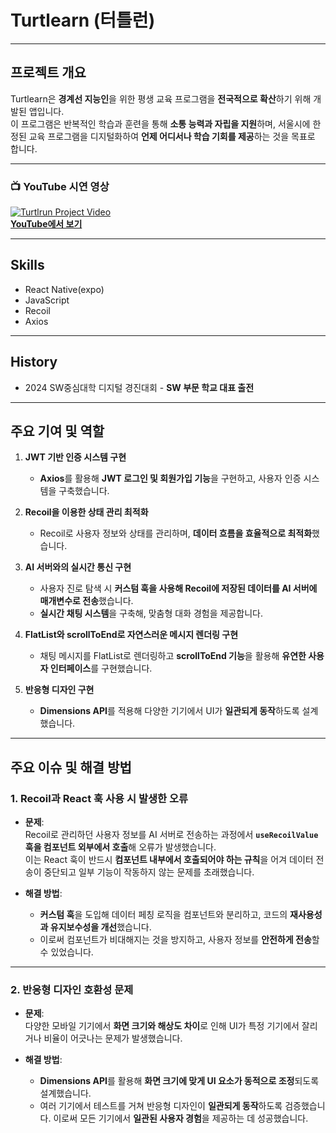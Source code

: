 # **Turtlearn (터틀런)**

---

## **프로젝트 개요**  
Turtlearn은 **경계선 지능인**을 위한 평생 교육 프로그램을 **전국적으로 확산**하기 위해 개발된 앱입니다.  
이 프로그램은 반복적인 학습과 훈련을 통해 **소통 능력과 자립을 지원**하며, 서울시에 한정된 교육 프로그램을 디지털화하여 **언제 어디서나 학습 기회를 제공**하는 것을 목표로 합니다.

---

### **📺 YouTube 시연 영상**  
[![Turtlrun Project Video](https://img.youtube.com/vi/nIzAK50_qOs/0.jpg)](https://www.youtube.com/watch?v=nIzAK50_qOs)  
**[YouTube에서 보기](https://www.youtube.com/watch?v=nIzAK50_qOs)**

---

## **Skills**
* React Native(expo) 
* JavaScript  
* Recoil  
* Axios  

---

## **History**
- 2024 SW중심대학 디지털 경진대회 - **SW 부문 학교 대표 출전**

---

## **주요 기여 및 역할**

1. **JWT 기반 인증 시스템 구현**  
   - **Axios**를 활용해 **JWT 로그인 및 회원가입 기능**을 구현하고, 사용자 인증 시스템을 구축했습니다.

2. **Recoil을 이용한 상태 관리 최적화**  
   - Recoil로 사용자 정보와 상태를 관리하며, **데이터 흐름을 효율적으로 최적화**했습니다.

3. **AI 서버와의 실시간 통신 구현**  
   - 사용자 진로 탐색 시 **커스텀 훅을 사용해 Recoil에 저장된 데이터를 AI 서버에 매개변수로 전송**했습니다.  
   - **실시간 채팅 시스템**을 구축해, 맞춤형 대화 경험을 제공합니다.

4. **FlatList와 scrollToEnd로 자연스러운 메시지 렌더링 구현**  
   - 채팅 메시지를 FlatList로 렌더링하고 **scrollToEnd 기능**을 활용해 **유연한 사용자 인터페이스**를 구현했습니다.

5. **반응형 디자인 구현**  
   - **Dimensions API**를 적용해 다양한 기기에서 UI가 **일관되게 동작**하도록 설계했습니다.

---

## **주요 이슈 및 해결 방법**

### **1. Recoil과 React 훅 사용 시 발생한 오류**  
- **문제**:  
  Recoil로 관리하던 사용자 정보를 AI 서버로 전송하는 과정에서 **`useRecoilValue` 훅을 컴포넌트 외부에서 호출**해 오류가 발생했습니다.  
  이는 React 훅이 반드시 **컴포넌트 내부에서 호출되어야 하는 규칙**을 어겨 데이터 전송이 중단되고 일부 기능이 작동하지 않는 문제를 초래했습니다.

- **해결 방법**:  
  - **커스텀 훅**을 도입해 데이터 페칭 로직을 컴포넌트와 분리하고, 코드의 **재사용성과 유지보수성을 개선**했습니다.  
  - 이로써 컴포넌트가 비대해지는 것을 방지하고, 사용자 정보를 **안전하게 전송**할 수 있었습니다.

---

### **2. 반응형 디자인 호환성 문제**  
- **문제**:  
  다양한 모바일 기기에서 **화면 크기와 해상도 차이**로 인해 UI가 특정 기기에서 잘리거나 비율이 어긋나는 문제가 발생했습니다.

- **해결 방법**:  
  - **Dimensions API**를 활용해 **화면 크기에 맞게 UI 요소가 동적으로 조정**되도록 설계했습니다.  
  - 여러 기기에서 테스트를 거쳐 반응형 디자인이 **일관되게 동작**하도록 검증했습니다. 이로써 모든 기기에서 **일관된 사용자 경험**을 제공하는 데 성공했습니다.
